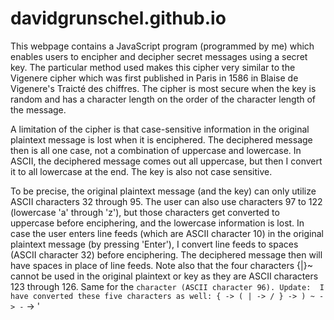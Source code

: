 # davidgrunschel.github.io

This webpage contains a JavaScript program (programmed by me) which enables users to encipher and decipher secret messages using a secret key.
The particular method used makes this cipher very similar to the Vigenere cipher which was first published in Paris in 1586 in Blaise de Vigenere's Traicté des chiffres.
The cipher is most secure when the key is random and has a character length on the order of the character length of the message.

A limitation of the cipher is that case-sensitive information in the original plaintext message is lost when it is enciphered.
The deciphered message then is all one case, not a combination of uppercase and lowercase.
In ASCII, the deciphered message comes out all uppercase, but then I convert it to all lowercase at the end.
The key is also not case sensitive.

To be precise, the original plaintext message (and the key) can only utilize ASCII characters 32 through 95.
The user can also use characters 97 to 122 (lowercase 'a' through 'z'), but those characters get converted to uppercase before enciphering, and the lowercase information is lost.
In case the user enters line feeds (which are ASCII character 10) in the original plaintext message (by pressing 'Enter'), I convert line feeds to spaces (ASCII character 32) before enciphering.  The deciphered message then will have spaces in place of line feeds.
Note also that the four characters {|}~ cannot be used in the original plaintext or key as they are ASCII characters 123 through 126.
Same for the ` character (ASCII character 96).
Update:  I have converted these five characters as well:
{ -> (
| -> /
} -> )
~ -> -
` -> '
